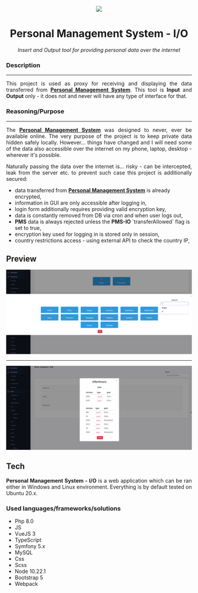 <p align="center">
<img src="https://github.com/Volmarg/personal-management-system/blob/main/public/logo-small.png?raw=true" width="80px;" />
</p>
<h1 align="center">Personal Management System - I/O</h1>
<p align="center"><i>Insert and Output tool for providing personal data over the internet</i></p>

<h3>Description</h3>
<hr>
<p align="justify">
	This project is used as proxy for receiving and displaying the data transferred from <b><a href="https://github.com/Volmarg/personal-management-system">Personal Management System</a></b>.
    This tool is <b>Input</b> and <b>Output</b> only - it does not and never will have any type of interface for that.
</p>

<h3>Reasoning/Purpose</h3>
<hr>

<p align="justify">
    The <b><a href="https://github.com/Volmarg/personal-management-system">Personal Management System</a></b> was designed to never, ever be available online. The very purpose
of the project is to keep private data hidden safely locally. However... things have changed and I will need some of the data also accessible over the internet on my phone, laptop,
desktop - wherever it's possible.
</p>

<p align="justify">
    Naturally passing the data over the internet is... risky - can be intercepted, leak from the server etc. to prevent such case this project is additionally secured:
    <ul>
        <li> data transferred from <b><a href="https://github.com/Volmarg/personal-management-system">Personal Management System</a></b> is already encrypted,</li>
        <li> information in GUI are only accessible after logging in,</li>
        <li> login form additionally requires providing valid encryption key,</li>
        <li> data is constantly removed from DB via cron and when user logs out,</li>
        <li> <b>PMS</b> data is always rejected unless the <b>PMS-IO</b> `transferAllowed` flag is set to true,</li>
        <li> encryption key used for logging in is stored only in session,</li>
        <li> country restrictions access - using external API to check the country IP,</li>
    </ul>
</p>

<h2>Preview</h2>

<img src="https://github.com/Volmarg/personal-management-system-io/blob/main/github/2.jpg?raw=true">

<hr>	

<img src="https://github.com/Volmarg/personal-management-system-io/blob/main/github/3.jpg?raw=true">

<h2>Tech</h2>
<p style="text-align:justify;">
   <b>Personal Management System - I/O</b> is a web application which can be ran either in Windows and Linux environment. 
Everything is by default tested on Ubuntu 20.x.
</p>

<h3>Used languages/frameworks/solutions</h3>

<ul>
<li>Php 8.0</li>
<li>JS</li>
<li>VueJS 3</li>
<li>TypeScript</li>
<li>Symfony 5.x</li>
<li>MySQL</li>
<li>Css</li>
<li>Scss</li>
<li>Node 10.22.1</li>
<li>Bootstrap 5</li>
<li>Webpack</li>
</ul>